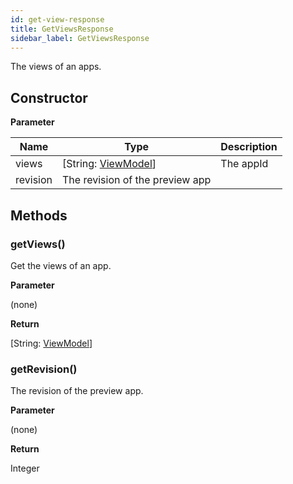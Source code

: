 ```yaml
---
id: get-view-response
title: GetViewsResponse
sidebar_label: GetViewsResponse
---
```


The views of an apps.

## Constructor

**Parameter**


| Name| Type| Description |
| --- | --- | --- |
| views | [String: [ViewModel](./view-model)] | The appId
| revision | The revision of the preview app

## Methods

### getViews()

Get the views of an app.

**Parameter**

(none)

**Return**

[String: [ViewModel](./view-model)]

### getRevision()

The revision of the preview app.

**Parameter**

(none)

**Return**

Integer